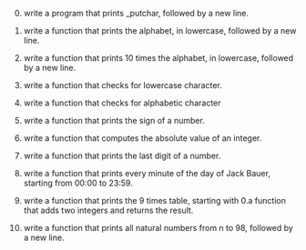 0. write a program that prints _putchar, followed by a new line.

 1. write a function that prints the alphabet, in lowercase, followed by a new line.

2. write a function that prints 10 times the alphabet, in lowercase, followed by a new line.

3. write a function that checks for lowercase character.

4. write a function that checks for alphabetic character

5. write a function that prints the sign of a number.

6. write a function that computes the absolute value of an integer.

7. write a function that prints the last digit of a number.

8. write a function that prints every minute of the day of Jack Bauer, starting from 00:00 to 23:59.

9. write a function that prints the 9 times table, starting with 0.a function that adds two integers and returns the result.

 10. write a function that prints all natural numbers from n to 98, followed by a new line.
